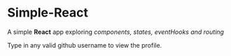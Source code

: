 # Simple-React

A simple **React** app exploring *components, states, eventHooks and routing*

Type in any valid github username to view the profile.
